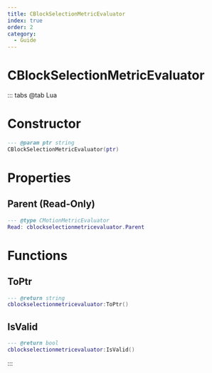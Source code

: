 ```yaml
---
title: CBlockSelectionMetricEvaluator
index: true
order: 2
category:
  - Guide
---
```


# CBlockSelectionMetricEvaluator

::: tabs
@tab Lua
# Constructor
```lua
--- @param ptr string
CBlockSelectionMetricEvaluator(ptr)
```
# Properties
## Parent (Read-Only)
```lua
--- @type CMotionMetricEvaluator
Read: cblockselectionmetricevaluator.Parent
```
# Functions
## ToPtr
```lua
--- @return string
cblockselectionmetricevaluator:ToPtr()
```
## IsValid
```lua
--- @return bool
cblockselectionmetricevaluator:IsValid()
```

:::